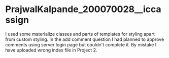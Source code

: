 # PrajwalKalpande_200070028__iccassign
I used some materialize classes and parts of templates for styling apart from custom styling.
In the add comment question I had planned to approve comments using server login page but couldn't complete it.
By mistake I have uploaded wrong index file in Project 2.
